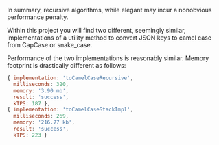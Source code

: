 In summary, recursive algorithms, while elegant may incur a nonobvious performance penalty.

Within this project you will find two different, seemingly similar, implementations of a utility method to convert JSON keys to camel case from CapCase or snake_case.

Performance of the two implementations is reasonably similar. Memory footprint is drastically different as follows:

```javascript
{ implementation: 'toCamelCaseRecursive',
  milliseconds: 320,
  memory: '3.90 mb',
  result: 'success',
  kTPS: 187 },
{ implementation: 'toCamelCaseStackImpl',
  milliseconds: 269,
  memory: '216.77 kb',
  result: 'success',
  kTPS: 223 }
```
